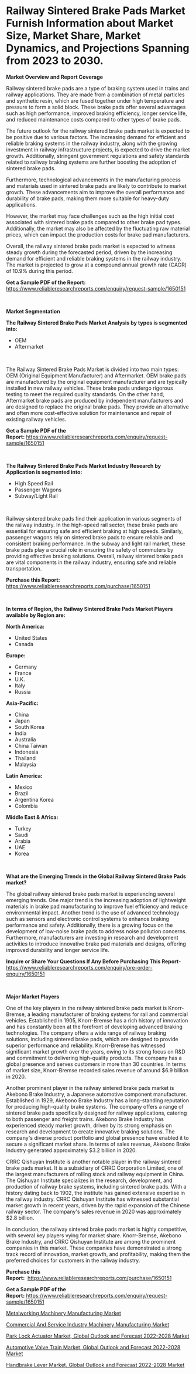 <p><h1>Railway Sintered Brake Pads Market Furnish Information about Market Size, Market Share, Market Dynamics, and Projections Spanning from 2023 to 2030.</h1></p><p><strong>Market Overview and Report Coverage</strong></p>
<p><p>Railway sintered brake pads are a type of braking system used in trains and railway applications. They are made from a combination of metal particles and synthetic resin, which are fused together under high temperature and pressure to form a solid block. These brake pads offer several advantages such as high performance, improved braking efficiency, longer service life, and reduced maintenance costs compared to other types of brake pads.</p><p>The future outlook for the railway sintered brake pads market is expected to be positive due to various factors. The increasing demand for efficient and reliable braking systems in the railway industry, along with the growing investment in railway infrastructure projects, is expected to drive the market growth. Additionally, stringent government regulations and safety standards related to railway braking systems are further boosting the adoption of sintered brake pads.</p><p>Furthermore, technological advancements in the manufacturing process and materials used in sintered brake pads are likely to contribute to market growth. These advancements aim to improve the overall performance and durability of brake pads, making them more suitable for heavy-duty applications.</p><p>However, the market may face challenges such as the high initial cost associated with sintered brake pads compared to other brake pad types. Additionally, the market may also be affected by the fluctuating raw material prices, which can impact the production costs for brake pad manufacturers.</p><p>Overall, the railway sintered brake pads market is expected to witness steady growth during the forecasted period, driven by the increasing demand for efficient and reliable braking systems in the railway industry. The market is projected to grow at a compound annual growth rate (CAGR) of 10.9% during this period.</p></p>
<p><strong>Get a Sample PDF of the Report:</strong> <a href="https://www.reliableresearchreports.com/enquiry/request-sample/1650151">https://www.reliableresearchreports.com/enquiry/request-sample/1650151</a></p>
<p>&nbsp;</p>
<p><strong>Market Segmentation</strong></p>
<p><strong>The Railway Sintered Brake Pads Market Analysis by types is segmented into:</strong></p>
<p><ul><li>OEM</li><li>Aftermarket</li></ul></p>
<p>&nbsp;</p>
<p><p>The Railway Sintered Brake Pads Market is divided into two main types: OEM (Original Equipment Manufacturer) and Aftermarket. OEM brake pads are manufactured by the original equipment manufacturer and are typically installed in new railway vehicles. These brake pads undergo rigorous testing to meet the required quality standards. On the other hand, Aftermarket brake pads are produced by independent manufacturers and are designed to replace the original brake pads. They provide an alternative and often more cost-effective solution for maintenance and repair of existing railway vehicles.</p></p>
<p><strong>Get a Sample PDF of the Report:</strong>&nbsp;<a href="https://www.reliableresearchreports.com/enquiry/request-sample/1650151">https://www.reliableresearchreports.com/enquiry/request-sample/1650151</a></p>
<p>&nbsp;</p>
<p><strong>The Railway Sintered Brake Pads Market Industry Research by Application is segmented into:</strong></p>
<p><ul><li>High Speed Rail</li><li>Passenger Wagons</li><li>Subway/Light Rail</li></ul></p>
<p>&nbsp;</p>
<p><p>Railway sintered brake pads find their application in various segments of the railway industry. In the high-speed rail sector, these brake pads are essential for ensuring safe and efficient braking at high speeds. Similarly, passenger wagons rely on sintered brake pads to ensure reliable and consistent braking performance. In the subway and light rail market, these brake pads play a crucial role in ensuring the safety of commuters by providing effective braking solutions. Overall, railway sintered brake pads are vital components in the railway industry, ensuring safe and reliable transportation.</p></p>
<p><strong>Purchase this Report:</strong>&nbsp; <a href="https://www.reliableresearchreports.com/purchase/1650151">https://www.reliableresearchreports.com/purchase/1650151</a></p>
<p>&nbsp;</p>
<p><strong>In terms of Region, the Railway Sintered Brake Pads Market Players available by Region are:</strong></p>
<p>
    <p> <strong> North America: </strong>
        <ul>
            <li>United States</li>
            <li>Canada</li>
        </ul>
        </p> 
    <p> <strong> Europe: </strong>
        <ul>
            <li>Germany</li>
            <li>France</li>
            <li>U.K.</li>
            <li>Italy</li>
            <li>Russia</li>
        </ul>
        </p> 
    <p> <strong> Asia-Pacific: </strong>
        <ul>
            <li>China</li>
            <li>Japan</li>
            <li>South Korea</li>
            <li>India</li>
            <li>Australia</li>
            <li>China Taiwan</li>
            <li>Indonesia</li>
            <li>Thailand</li>
            <li>Malaysia</li>
        </ul>
        </p> 
    <p> <strong> Latin America: </strong>
        <ul>
            <li>Mexico</li>
            <li>Brazil</li>
            <li>Argentina Korea</li>
            <li>Colombia</li>
        </ul>
        </p> 
    <p> <strong> Middle East & Africa: </strong>
        <ul>
            <li>Turkey</li>
            <li>Saudi</li>
            <li>Arabia</li>
            <li>UAE</li>
            <li>Korea</li>
        </ul>
    </p>
    </p>
<p>&nbsp;</p>
<p><strong>What are the Emerging Trends in the Global Railway Sintered Brake Pads market?</strong></p>
<p><p>The global railway sintered brake pads market is experiencing several emerging trends. One major trend is the increasing adoption of lightweight materials in brake pad manufacturing to improve fuel efficiency and reduce environmental impact. Another trend is the use of advanced technology such as sensors and electronic control systems to enhance braking performance and safety. Additionally, there is a growing focus on the development of low-noise brake pads to address noise pollution concerns. Furthermore, manufacturers are investing in research and development activities to introduce innovative brake pad materials and designs, offering improved durability and longer service life.</p></p>
<p><strong>Inquire or Share Your Questions If Any Before Purchasing This Report</strong>- <a href="https://www.reliableresearchreports.com/enquiry/pre-order-enquiry/1650151">https://www.reliableresearchreports.com/enquiry/pre-order-enquiry/1650151</a></p>
<p>&nbsp;</p>
<p><strong>Major Market Players</strong></p>
<p><p>One of the key players in the railway sintered brake pads market is Knorr-Bremse, a leading manufacturer of braking systems for rail and commercial vehicles. Established in 1905, Knorr-Bremse has a rich history of innovation and has constantly been at the forefront of developing advanced braking technologies. The company offers a wide range of railway braking solutions, including sintered brake pads, which are designed to provide superior performance and reliability. Knorr-Bremse has witnessed significant market growth over the years, owing to its strong focus on R&D and commitment to delivering high-quality products. The company has a global presence and serves customers in more than 30 countries. In terms of market size, Knorr-Bremse recorded sales revenue of around $6.9 billion in 2020.</p><p>Another prominent player in the railway sintered brake pads market is Akebono Brake Industry, a Japanese automotive component manufacturer. Established in 1929, Akebono Brake Industry has a long-standing reputation for producing high-quality brake systems. The company offers a range of sintered brake pads specifically designed for railway applications, catering to both passenger and freight trains. Akebono Brake Industry has experienced steady market growth, driven by its strong emphasis on research and development to create innovative braking solutions. The company's diverse product portfolio and global presence have enabled it to secure a significant market share. In terms of sales revenue, Akebono Brake Industry generated approximately $3.2 billion in 2020.</p><p>CRRC Qishuyan Institute is another notable player in the railway sintered brake pads market. It is a subsidiary of CRRC Corporation Limited, one of the largest manufacturers of rolling stock and railway equipment in China. The Qishuyan Institute specializes in the research, development, and production of railway brake systems, including sintered brake pads. With a history dating back to 1902, the institute has gained extensive expertise in the railway industry. CRRC Qishuyan Institute has witnessed substantial market growth in recent years, driven by the rapid expansion of the Chinese railway sector. The company's sales revenue in 2020 was approximately $2.8 billion.</p><p>In conclusion, the railway sintered brake pads market is highly competitive, with several key players vying for market share. Knorr-Bremse, Akebono Brake Industry, and CRRC Qishuyan Institute are among the prominent companies in this market. These companies have demonstrated a strong track record of innovation, market growth, and profitability, making them the preferred choices for customers in the railway industry.</p></p>
<p><strong>Purchase this Report:</strong>&nbsp;&nbsp;<a href="https://www.reliableresearchreports.com/purchase/1650151">https://www.reliableresearchreports.com/purchase/1650151</a></p>
<p></p>
<p><strong>Get a Sample PDF of the Report:</strong>&nbsp;<a href="https://www.reliableresearchreports.com/enquiry/request-sample/1650151">https://www.reliableresearchreports.com/enquiry/request-sample/1650151</a></p>
<p><p><a href="https://medium.com/@guyskiles1918/metalworking-machinery-manufacturing-market-size-cagr-trends-2024-2030-2daba85f6f1c">Metalworking Machinery Manufacturing Market</a></p><p><a href="https://medium.com/@pinkierau1998/commercial-and-service-industry-machinery-manufacturing-market-focuses-on-market-share-size-and-bc201745b6f5">Commercial And Service Industry Machinery Manufacturing Market</a></p><p><a href="https://www.linkedin.com/pulse/park-lock-actuator-market-global-outlook/">Park Lock Actuator Market, Global Outlook and Forecast 2022-2028 Market</a></p><p><a href="https://www.linkedin.com/pulse/automotive-valve-train-market-global-outlook-forecast-2022-2028/">Automotive Valve Train Market, Global Outlook and Forecast 2022-2028 Market</a></p><p><a href="https://www.linkedin.com/pulse/handbrake-lever-market-global-outlook-forecast-2022-2028-size/">Handbrake Lever Market, Global Outlook and Forecast 2022-2028 Market</a></p></p>